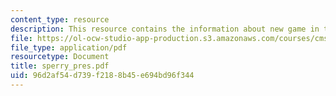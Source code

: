 ```yaml
---
content_type: resource
description: This resource contains the information about new game in this course.
file: https://ol-ocw-studio-app-production.s3.amazonaws.com/courses/cms-600-videogame-theory-and-analysis-fall-2007/96d2af54d739f2188b45e694bd96f344_sperry_pres.pdf
file_type: application/pdf
resourcetype: Document
title: sperry_pres.pdf
uid: 96d2af54-d739-f218-8b45-e694bd96f344
---
```

